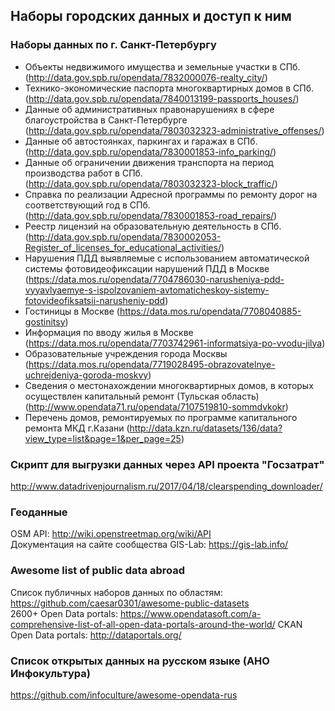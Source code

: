 ## Наборы городских данных и доступ к ним

### Наборы данных по г. Санкт-Петербургу

- Объекты недвижимого имущества и земельные участки в СПб. (http://data.gov.spb.ru/opendata/7832000076-realty_city/)
- Технико-экономические паспорта многоквартирных домов в СПб. (http://data.gov.spb.ru/opendata/7840013199-passports_houses/)
- Данные об административных правонарушениях в сфере благоустройства в Санкт-Петербурге (http://data.gov.spb.ru/opendata/7803032323-administrative_offenses/)
- Данные об автостоянках, паркингах и гаражах в СПб. (http://data.gov.spb.ru/opendata/7830001853-info_parking/)
- Данные об ограничении движения транспорта на период производства работ в СПб. (http://data.gov.spb.ru/opendata/7803032323-block_traffic/)
- Справка по реализации Адресной программы по ремонту дорог на соответствующий год в СПб. (http://data.gov.spb.ru/opendata/7830001853-road_repairs/)
- Реестр лицензий на образовательную деятельность в СПб. (http://data.gov.spb.ru/opendata/7830002053-Register_of_licenses_for_educational_activities/)
- Нарушения ПДД выявляемые с использованием автоматической системы фотовидеофиксации нарушений ПДД в Москве (https://data.mos.ru/opendata/7704786030-narusheniya-pdd-vyyavlyaemye-s-ispolzovaniem-avtomaticheskoy-sistemy-fotovideofiksatsii-narusheniy-pdd)
- Гостиницы в Москве (https://data.mos.ru/opendata/7708040885-gostinitsy)
- Информация по вводу жилья в Москве (https://data.mos.ru/opendata/7703742961-informatsiya-po-vvodu-jilya)
- Образовательные учреждения города Москвы (https://data.mos.ru/opendata/7719028495-obrazovatelnye-uchrejdeniya-goroda-moskvy)
- Сведения о местонахождении многоквартирных домов, в которых осуществлен капитальный ремонт (Тульская область) (http://www.opendata71.ru/opendata/7107519810-sommdvkokr)
- Перечень домов, ремонтируемых по программе капитального ремонта МКД г.Казани (http://data.kzn.ru/datasets/136/data?view_type=list&page=1&per_page=25)

### Скрипт для выгрузки данных через API проекта "Госзатрат"
http://www.datadrivenjournalism.ru/2017/04/18/clearspending_downloader/

### Геоданные

OSM API: http://wiki.openstreetmap.org/wiki/API        
Документация на сайте сообщества GIS-Lab: https://gis-lab.info/          

### Awesome list of public data abroad
Список публичных наборов данных по областям: https://github.com/caesar0301/awesome-public-datasets       
2600+ Open Data portals: https://www.opendatasoft.com/a-comprehensive-list-of-all-open-data-portals-around-the-world/
CKAN Open Data portals: http://dataportals.org/       

### Список открытых данных на русском языке (АНО Инфокультура)
https://github.com/infoculture/awesome-opendata-rus
